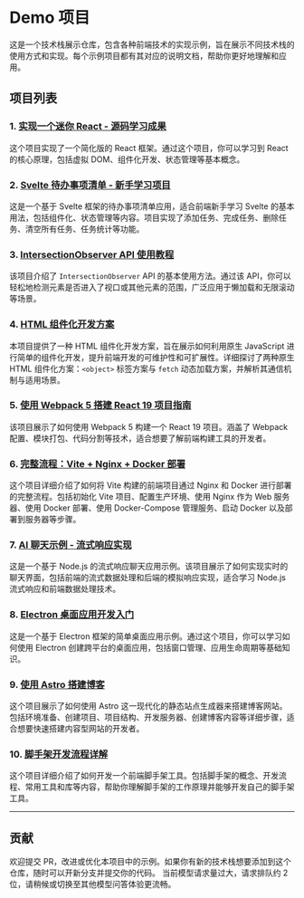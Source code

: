 # Demo 项目

这是一个技术栈展示仓库，包含各种前端技术的实现示例，旨在展示不同技术栈的使用方式和实现。每个示例项目都有其对应的说明文档，帮助你更好地理解和应用。

## 项目列表

### 1. [实现一个迷你 React - 源码学习成果](./single-file/mini-react.html)
这个项目实现了一个简化版的 React 框架。通过这个项目，你可以学习到 React 的核心原理，包括虚拟 DOM、组件化开发、状态管理等基本概念。

### 2. [Svelte 待办事项清单 - 新手学习项目](./Svelte/svelte-todolist/README.md)
这是一个基于 Svelte 框架的待办事项清单应用，适合前端新手学习 Svelte 的基本用法，包括组件化、状态管理等内容。项目实现了添加任务、完成任务、删除任务、清空所有任务、任务统计等功能。

### 3. [IntersectionObserver API 使用教程](./single-file/IntersectionObserver.html)
该项目介绍了 `IntersectionObserver` API 的基本使用方法。通过该 API，你可以轻松地检测元素是否进入了视口或其他元素的范围，广泛应用于懒加载和无限滚动等场景。

### 4. [HTML 组件化开发方案](./single-file/HTML%20组件化/README.md)
本项目提供了一种 HTML 组件化开发方案，旨在展示如何利用原生 JavaScript 进行简单的组件化开发，提升前端开发的可维护性和可扩展性。详细探讨了两种原生 HTML 组件化方案：`<object>` 标签方案与 `fetch` 动态加载方案，并解析其通信机制与适用场景。

### 5. [使用 Webpack 5 搭建 React 19 项目指南](./webpack/webpack_create_react/README.md)
该项目展示了如何使用 Webpack 5 构建一个 React 19 项目。涵盖了 Webpack 配置、模块打包、代码分割等技术，适合想要了解前端构建工具的开发者。

### 6. [完整流程：Vite + Nginx + Docker 部署](./vite/Vite_Nginx_Docker_deployment/README.md)
这个项目详细介绍了如何将 Vite 构建的前端项目通过 Nginx 和 Docker 进行部署的完整流程。包括初始化 Vite 项目、配置生产环境、使用 Nginx 作为 Web 服务器、使用 Docker 部署、使用 Docker-Compose 管理服务、启动 Docker 以及部署到服务器等步骤。

### 7. [AI 聊天示例 - 流式响应实现](./ai-chat/README.md)
这是一个基于 Node.js 的流式响应聊天应用示例。该项目展示了如何实现实时的聊天界面，包括前端的流式数据处理和后端的模拟响应实现，适合学习 Node.js 流式响应和前端数据处理技术。

### 8. [Electron 桌面应用开发入门](./Electron/my-electron-app/)
这是一个基于 Electron 框架的简单桌面应用示例。通过这个项目，你可以学习如何使用 Electron 创建跨平台的桌面应用，包括窗口管理、应用生命周期等基础知识。

### 9. [使用 Astro 搭建博客](./astro/blog/README.md)
这个项目展示了如何使用 Astro 这一现代化的静态站点生成器来搭建博客网站。包括环境准备、创建项目、项目结构、开发服务器、创建博客内容等详细步骤，适合想要快速搭建内容型网站的开发者。

### 10. [脚手架开发流程详解](./engineering/my-cli/README.md)
这个项目详细介绍了如何开发一个前端脚手架工具。包括脚手架的概念、开发流程、常用工具和库等内容，帮助你理解脚手架的工作原理并能够开发自己的脚手架工具。

---

## 贡献

欢迎提交 PR，改进或优化本项目中的示例。如果你有新的技术栈想要添加到这个仓库，随时可以开新分支并提交你的代码。
        当前模型请求量过大，请求排队约 2 位，请稍候或切换至其他模型问答体验更流畅。